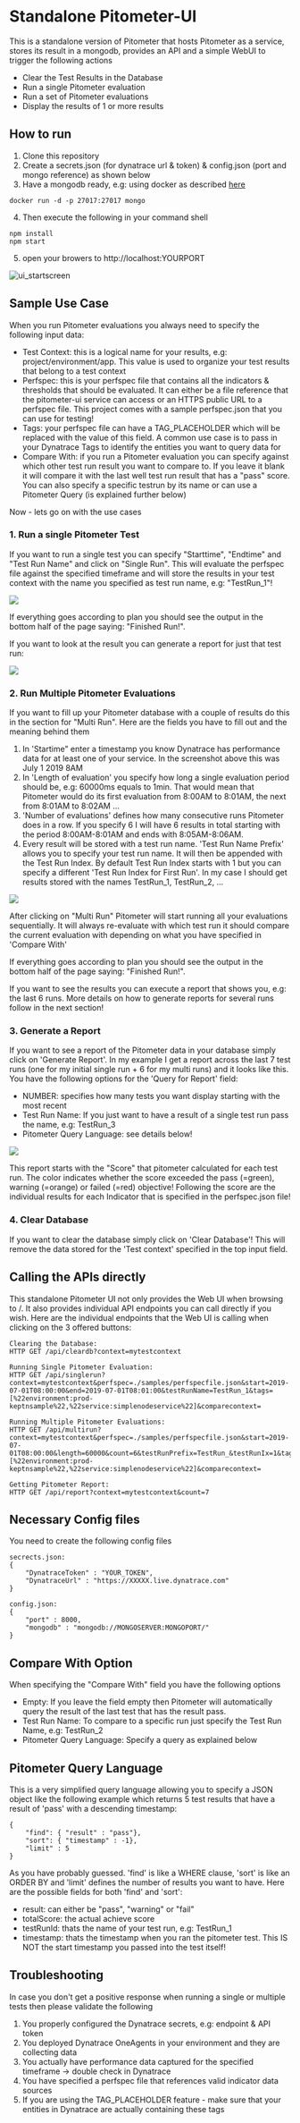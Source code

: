 # Standalone Pitometer-UI
This is a standalone version of Pitometer that hosts Pitometer as a service, stores its result in a mongodb, provides an API and a simple WebUI to trigger the following actions
* Clear the Test Results in the Database
* Run a single Pitometer evaluation
* Run a set of Pitometer evaluations
* Display the results of 1 or more results

## How to run
1. Clone this repository
2. Create a secrets.json (for dynatrace url & token) & config.json (port and mongo reference) as shown below
3. Have a mongodb ready, e.g: using docker as described [here](https://www.thachmai.info/2015/04/30/running-mongodb-container/)
```
docker run -d -p 27017:27017 mongo
```
4. Then execute the following in your command shell
```
npm install
npm start
```
5. open your browers to http://localhost:YOURPORT

![ui_startscreen](./resources/ui_startscreen.png)

## Sample Use Case

When you run Pitometer evaluations you always need to specify the following input data:
* Test Context: this is a logical name for your results, e.g: project/environment/app. This value is used to organize your test results that belong to a test context
* Perfspec: this is your perfspec file that contains all the indicators & thresholds that should be evaluated. It can either be a file reference that the pitometer-ui service can access or an HTTPS public URL to a perfspec file. This project comes with a sample perfspec.json that you can use for testing!
* Tags: your perfspec file can have a TAG_PLACEHOLDER which will be replaced with the value of this field. A common use case is to pass in your Dynatrace Tags to identify the entities you want to query data for
* Compare With: if you run a Pitometer evaluation you can specify against which other test run result you want to compare to. If you leave it blank it will compare it with the last well test run result that has a "pass" score. You can also specify a specific testrun by its name or can use a Pitometer Query (is explained further below)

Now - lets go on with the use cases

### 1. Run a single Pitometer Test

If you want to run a single test you can specify "Starttime", "Endtime" and "Test Run Name" and click on "Single Run".
This will evaluate the perfspec file against the specified timeframe and will store the results in your test context with the name you specified as test run name, e.g: "TestRun_1"!

![](./resources/ui_singlerun.png)

If everything goes according to plan you should see the output in the bottom half of the page saying: "Finished Run!". 

If you want to look at the result you can generate a report for just that test run:

![](./resources/ui_report_singlerun.png)

### 2. Run Multiple Pitometer Evaluations

If you want to fill up your Pitometer database with a couple of results do this in the section for "Multi Run". Here are the fields you have to fill out and the meaning behind them

1. In 'Startime" enter a timestamp you know Dynatrace has performance data for at least one of your service. In the screenshot above this was July 1 2019 8AM
2. In 'Length of evaluation' you specify how long a single evaluation period should be, e.g: 60000ms equals to 1min. That would mean that Pitometer would do its first evaluation from 8:00AM to 8:01AM, the next from 8:01AM to 8:02AM ...
3. 'Number of evaluations' defines how many consecutive runs Pitometer does in a row. If you specify 6 I will have 6 results in total starting with the period 8:00AM-8:01AM and ends with 8:05AM-8:06AM.
4. Every result will be stored with a test run name. 'Test Run Name Prefix' allows you to specify your test run name. It will then be appended with the Test Run Index. By default Test Run Index starts with 1 but you can specify a different 'Test Run Index for First Run'. In my case I should get results stored with the names TestRun_1, TestRun_2, ...

![](./resources/ui_multirun.png)

After clicking on "Multi Run" Pitometer will start running all your evaluations sequentially. It will always re-evaluate with which test run it should compare the current evaluation with depending on what you have specified in 'Compare With'

If everything goes according to plan you should see the output in the bottom half of the page saying: "Finished Run!". 

If you want to see the results you can execute a report that shows you, e.g: the last 6 runs. More details on how to generate reports for several runs follow in the next section!

### 3. Generate a Report
If you want to see a report of the Pitometer data in your database simply click on 'Generate Report'. In my example I get a report across the last 7 test runs (one for my initial single run + 6 for my multi runs) and it looks like this. You have the following options for the 'Query for Report' field:
* NUMBER: specifies how many tests you want display starting with the most recent
* Test Run Name: If you just want to have a result of a single test run pass the name, e.g: TestRun_3
* Pitometer Query Language: see details below!

![](./resources/ui_generatedreport.png)

This report starts with the "Score" that pitometer calculated for each test run. The color indicates whether the score exceeded the pass (=green), warning (=orange) or failed (=red) objective! 
Following the score are the individual results for each Indicator that is specified in the perfspec.json file!

### 4. Clear Database
If you want to clear the database simply click on 'Clear Database'! This will remove the data stored for the 'Test context' specified in the top input field.

## Calling the APIs directly
This standalone Pitometer UI not only provides the Web UI when browsing to /. It also provides individual API endpoints you can call directly if you wish. Here are the individual endpoints that the Web UI is calling when clicking on the 3 offered buttons:
```
Clearing the Database:
HTTP GET /api/cleardb?context=mytestcontext

Running Single Pitometer Evaluation:
HTTP GET /api/singlerun?context=mytestcontext&perfspec=./samples/perfspecfile.json&start=2019-07-01T08:00:00&end=2019-07-01T08:01:00&testRunName=TestRun_1&tags=[%22environment:prod-keptnsample%22,%22service:simplenodeservice%22]&comparecontext=

Running Multiple Pitometer Evaluations:
HTTP GET /api/multirun?context=mytestcontext&perfspec=./samples/perfspecfile.json&start=2019-07-01T08:00:00&length=60000&count=6&testRunPrefix=TestRun_&testRunIx=1&tags=[%22environment:prod-keptnsample%22,%22service:simplenodeservice%22]&comparecontext=

Getting Pitometer Report:
HTTP GET /api/report?context=mytestcontext&count=7
```

## Necessary Config files
You need to create the following config files
```
secrects.json:
{
    "DynatraceToken" : "YOUR_TOKEN",
    "DynatraceUrl" : "https://XXXXX.live.dynatrace.com"
}

config.json:
{
    "port" : 8000,
    "mongodb" : "mongodb://MONGOSERVER:MONGOPORT/"    
}
```

## Compare With Option

When specifying the "Compare With" field you have the following options
* Empty: If you leave the field empty then Pitometer will automatically query the result of the last test that has the result pass.
* Test Run Name: To compare to a specific run just specify the Test Run Name, e.g: TestRun_2
* Pitometer Query Language: Specify a query as explained below

## Pitometer Query Language

This is a very simplified query language allowing you to specify a JSON object like the following example which returns 5 test results that have a result of 'pass' with a descending timestamp:
```
{
    "find": { "result" : "pass"},
    "sort": { "timestamp" : -1},
    "limit" : 5
}
```

As you have probably guessed. 'find' is like a WHERE clause, 'sort' is like an ORDER BY and 'limit' defines the number of results you want to have.
Here are the possible fields for both 'find' and 'sort': 
* result: can either be "pass", "warning" or "fail"
* totalScore: the actual achieve score
* testRunId: thats the name of your test run, e.g: TestRun_1
* timestamp: thats the timestamp when you ran the pitometer test. This IS NOT the start timestamp you passed into the test itself!


## Troubleshooting

In case you don't get a positive response when running a single or multiple tests then please validate the following
1. You properly configured the Dynatrace secrets, e.g: endpoint & API token
2. You deployed Dynatrace OneAgents in your environment and they are collecting data
3. You actually have performance data captured for the specified timeframe -> double check in Dynatrace
4. You have specified a perfspec file that references valid indicator data sources
5. If you are using the TAG_PLACEHOLDER feature - make sure that your entities in Dynatrace are actually containing these tags